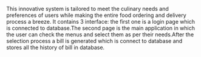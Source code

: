 This innovative system is tailored to meet the culinary needs and preferences of users while making the entire food ordering and delivery process a breeze. It contains 3 interface: the first one is a login page which is connected to database.The second page is the main application in which the user can check the menus and select them as per their needs.After the selection process a bill is generated which is connect to database and stores all the history of bill in database. 
